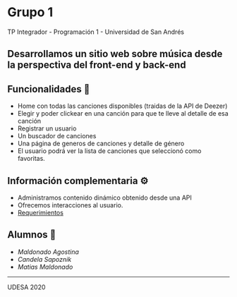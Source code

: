 # Grupo 1
TP Integrador - Programación 1 - Universidad de San Andrés

## Desarrollamos un sitio web sobre música desde la perspectiva del front-end y back-end

## Funcionalidades 📖
* Home con todas las canciones disponibles (traidas de la API de Deezer)
* Elegir y poder clickear en una canción para que te lleve al detalle de esa canción
* Registrar un usuario
* Un buscador de canciones
* Una página de generos de canciones y detalle de género
* El usuario podrá ver la lista de canciones que seleccionó como favoritas.


## Información complementaria ⚙️
* Administramos contenido dinámico obtenido desde una API
* Ofrecemos interacciones al usuario.
* [Requerimientos](https://drive.google.com/drive/folders/1EN0hjbWo-VFUSkPYlQAi_VuPuBbhP6a_?usp=sharing)



## Alumnos 📌

* *Maldonado Agostina*           
* *Candela Sapoznik*
* *Matias Maldonado*  
          




---
UDESA 2020
